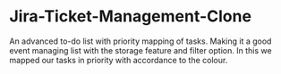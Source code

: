 # Jira-Ticket-Management-Clone
An advanced to-do list with priority mapping of tasks. Making it a good event managing list with the storage feature and filter option.
In this we mapped our tasks in priority with accordance to the colour.

